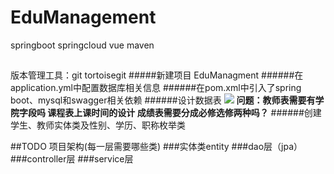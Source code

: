 # EduManagement
springboot springcloud vue maven
##
版本管理工具：git tortoisegit
#####新建项目 EduManagment
######在application.yml中配置数据库相关信息
######在pom.xml中引入了spring boot、mysql和swagger相关依赖
######设计数据表
![](https://i.imgur.com/kScLs2T.jpg)
**问题：教师表需要有学院字段吗
课程表上课时间的设计
成绩表需要分成必修选修两种吗？**
######创建学生、教师实体类及性别、学历、职称枚举类

##TODO
项目架构(每一层需要哪些类) 
###实体类entity 
###dao层（jpa）
###controller层
###service层